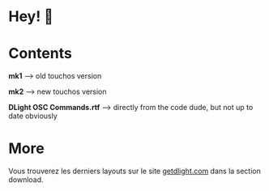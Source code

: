 # Hey! 🥱

# Contents

**mk1** --> old touchos version

**mk2** --> new touchos version

**DLight OSC Commands.rtf** --> directly from the code dude, but not up to date obviously 

# More

Vous trouverez les derniers layouts sur le site [getdlight.com](https://getdlight.com/en/downloaden) dans la section download.

